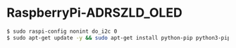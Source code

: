 # RaspberryPi-ADRSZLD_OLED

```sh
$ sudo raspi-config nonint do_i2c 0
$ sudo apt-get update -y && sudo apt-get install python-pip python3-pip -y

```

```py

```
